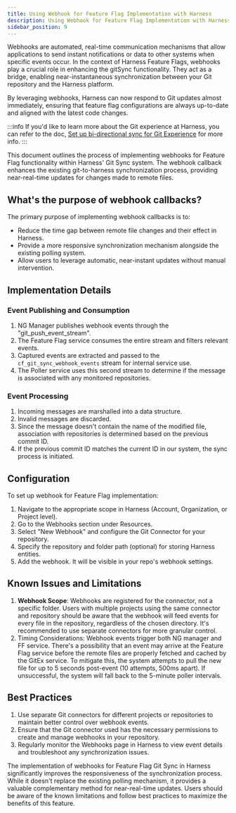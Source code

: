 ```yaml
---
title: Using Webhook for Feature Flag Implementation with Harness
description: Using Webhook for Feature Flag Implementation with Harness
sidebar_position: 9
---
```


Webhooks are automated, real-time communication mechanisms that allow applications to send instant notifications or data to other systems when specific events occur. In the context of Harness Feature Flags, webhooks play a crucial role in enhancing the gitSync functionality. They act as a bridge, enabling near-instantaneous synchronization between your Git repository and the Harness platform. 

By leveraging webhooks, Harness can now respond to Git updates almost immediately, ensuring that feature flag configurations are always up-to-date and aligned with the latest code changes. 

:::info
If you'd like to learn more about the Git experience at Harness, you can refer to the doc, [Set up bi-directional sync for Git Experience](../../platform/git-experience/gitexp-bidir-sync-setup.md) for more info.
:::

This document outlines the process of implementing webhooks for Feature Flag functionality within Harness' Git Sync system. The webhook callback enhances the existing git-to-harness synchronization process, providing near-real-time updates for changes made to remote files.

## What's the purpose of webhook callbacks? 

The primary purpose of implementing webhook callbacks is to:

 - Reduce the time gap between remote file changes and their effect in Harness.
 - Provide a more responsive synchronization mechanism alongside the existing polling system.
 - Allow users to leverage automatic, near-instant updates without manual intervention.

## Implementation Details

### Event Publishing and Consumption

 1. NG Manager publishes webhook events through the "git_push_event_stream".
 2. The Feature Flag service consumes the entire stream and filters relevant events.
 3. Captured events are extracted and passed to the `cf_git_sync_webhook_events` stream for internal service use.
 4. The Poller service uses this second stream to determine if the message is associated with any monitored repositories.

### Event Processing

 1. Incoming messages are marshalled into a data structure.
 2. Invalid messages are discarded.
 3. Since the message doesn't contain the name of the modified file, association with repositories is determined based on the previous commit ID.
 4. If the previous commit ID matches the current ID in our system, the sync process is initiated.

## Configuration

To set up webhook for Feature Flag implementation:

 1. Navigate to the appropriate scope in Harness (Account, Organization, or Project level).
 2. Go to the Webhooks section under Resources.
 3. Select "New Webhook" and configure the Git Connector for your repository.
 4. Specify the repository and folder path (optional) for storing Harness entities.
 5. Add the webhook. It will be visible in your repo's webhook settings.

## Known Issues and Limitations

 1. **Webhook Scope**: Webhooks are registered for the connector, not a specific folder. Users with multiple projects using the same connector and
 repository should be aware that the webhook will feed events for every file in the repository, regardless of the chosen directory. It's recommended to
 use separate connectors for more granular control.
 2. Timing Considerations: Webhook events trigger both NG manager and FF service. There's a possibility that an event may arrive at the Feature Flag
 service before the remote files are properly fetched and cached by the GitEx service. To mitigate this, the system attempts to pull the new file for up
 to 5 seconds post-event (10 attempts, 500ms apart). If unsuccessful, the system will fall back to the 5-minute poller intervals.

## Best Practices

 1. Use separate Git connectors for different projects or repositories to maintain better control over webhook events.
 2. Ensure that the Git connector used has the necessary permissions to create and manage webhooks in your repository.
 3. Regularly monitor the Webhooks page in Harness to view event details and troubleshoot any synchronization issues.

The implementation of webhooks for Feature Flag Git Sync in Harness significantly improves the responsiveness of the synchronization process. While it doesn't replace the existing polling mechanism, it provides a valuable complementary method for near-real-time updates. Users should be aware of the known limitations and follow best practices to maximize the benefits of this feature.